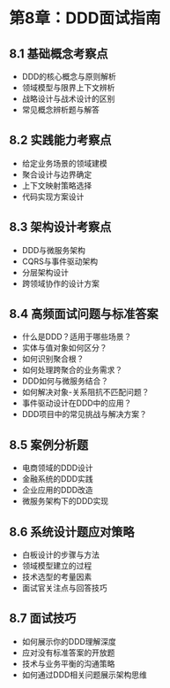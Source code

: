 # 第8章：DDD面试指南

## 8.1 基础概念考察点
- DDD的核心概念与原则解析
- 领域模型与限界上下文辨析
- 战略设计与战术设计的区别
- 常见概念辨析题与解答

## 8.2 实践能力考察点
- 给定业务场景的领域建模
- 聚合设计与边界确定
- 上下文映射策略选择
- 代码实现方案设计

## 8.3 架构设计考察点
- DDD与微服务架构
- CQRS与事件驱动架构
- 分层架构设计
- 跨领域协作的设计方案

## 8.4 高频面试问题与标准答案
- 什么是DDD？适用于哪些场景？
- 实体与值对象如何区分？
- 如何识别聚合根？
- 如何处理跨聚合的业务需求？
- DDD如何与微服务结合？
- 如何解决对象-关系阻抗不匹配问题？
- 事件驱动设计在DDD中的应用？
- DDD项目中的常见挑战与解决方案？

## 8.5 案例分析题
- 电商领域的DDD设计
- 金融系统的DDD实践
- 企业应用的DDD改造
- 微服务架构下的DDD实现

## 8.6 系统设计题应对策略
- 白板设计的步骤与方法
- 领域模型建立的过程
- 技术选型的考量因素
- 面试官关注点与回答技巧

## 8.7 面试技巧
- 如何展示你的DDD理解深度
- 应对没有标准答案的开放题
- 技术与业务平衡的沟通策略
- 如何通过DDD相关问题展示架构思维 